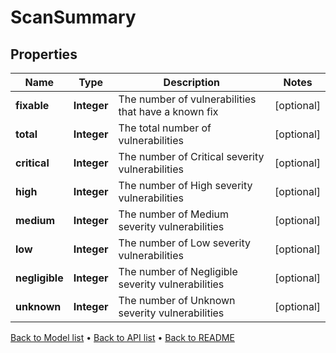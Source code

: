 

# ScanSummary



## Properties

| Name | Type | Description | Notes |
|------------ | ------------- | ------------- | -------------|
|**fixable** | **Integer** | The number of vulnerabilities that have a known fix |  [optional] |
|**total** | **Integer** | The total number of vulnerabilities |  [optional] |
|**critical** | **Integer** | The number of Critical severity vulnerabilities |  [optional] |
|**high** | **Integer** | The number of High severity vulnerabilities |  [optional] |
|**medium** | **Integer** | The number of Medium severity vulnerabilities |  [optional] |
|**low** | **Integer** | The number of Low severity vulnerabilities |  [optional] |
|**negligible** | **Integer** | The number of Negligible severity vulnerabilities |  [optional] |
|**unknown** | **Integer** | The number of Unknown severity vulnerabilities |  [optional] |



[Back to Model list](../README.md#documentation-for-models) &#8226; [Back to API list](../README.md#documentation-for-api-endpoints) &#8226; [Back to README](../README.md)


